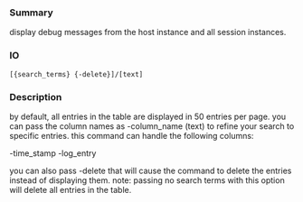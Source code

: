 ### Summary ###

display debug messages from the host instance and all session instances.

### IO ###

```[{search_terms} {-delete}]/[text]```

### Description ###

by default, all entries in the table are displayed in 50 entries per page. you can pass the column names as -column_name (text) to refine your search to specific entries. this command can handle the following columns:

-time_stamp
-log_entry

you can also pass -delete that will cause the command to delete the entries instead of displaying them. note: passing no search terms with this option will delete all entries in the table.